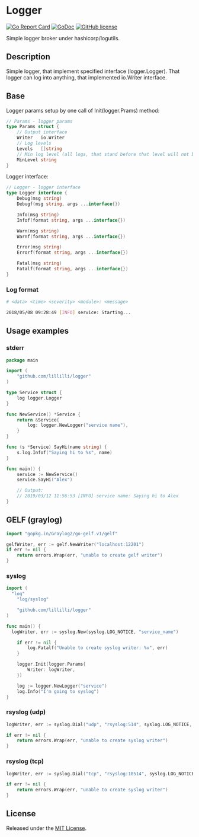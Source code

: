 # Logger

[![Go Report Card](https://goreportcard.com/badge/lillilli/jsonrpc)](https://goreportcard.com/report/lillilli/logger)
[![GoDoc](https://godoc.org/github.com/lillilli/jsonrpc?status.svg)](https://godoc.org/github.com/lillilli/logger)
[![GitHub license](https://img.shields.io/badge/license-MIT-blue.svg)](https://raw.githubusercontent.com/lillilli/logger/master/LICENSE)

Simple logger broker under hashicorp/logutils.

## Description

Simple logger, that implement specified interface (logger.Logger). That logger can log into anything, that implemented io.Writer interface.

## Base

Logger params setup by one call of Init(logger.Prams) method:

```go
// Params - logger params
type Params struct {
    // Output interface
    Writer   io.Writer
    // Log levels
    Levels   []string
    // Min log level (all logs, that stand before that level will not be logged)
    MinLevel string
}
```

Logger interface:

```go
// Logger - logger interface
type Logger interface {
    Debug(msg string)
    Debugf(msg string, args ...interface{})

    Info(msg string)
    Infof(format string, args ...interface{})

    Warn(msg string)
    Warnf(format string, args ...interface{})

    Error(msg string)
    Errorf(format string, args ...interface{})

    Fatal(msg string)
    Fatalf(format string, args ...interface{})
}
```

### Log format

```bash
# <data> <time> <severity> <module>: <message>

2018/05/08 09:28:49 [INFO] service: Starting...
```

## Usage examples

### stderr

```go
package main

import (
	"github.com/lillilli/logger"
)

type Service struct {
	log logger.Logger
}

func NewService() *Service {
	return &Service{
		log: logger.NewLogger("service name"),
	}
}

func (s *Service) SayHi(name string) {
	s.log.Infof("Saying hi to %s", name)
}

func main() {
	service := NewService()
	service.SayHi("Alex")

	// Output:
	// 2019/03/12 11:56:53 [INFO] service name: Saying hi to Alex
}
```

## GELF (graylog)

```go
import "gopkg.in/Graylog2/go-gelf.v1/gelf"

gelfWriter, err := gelf.NewWriter("localhost:12201")
if err != nil {
    return errors.Wrap(err, "unable to create gelf writer")
}
```

### syslog

```go
import (
  "log"
	"log/syslog"

	"github.com/lillilli/logger"
)

func main() {
  logWriter, err := syslog.New(syslog.LOG_NOTICE, "service_name")

	if err != nil {
		log.Fatalf("Unable to create syslog writer: %v", err)
	}

	logger.Init(logger.Params{
		Writer: logWriter,
	})

	log := logger.NewLogger("service")
	log.Info("I'm going to syslog")
}
```

### rsyslog (udp)

```go
logWriter, err := syslog.Dial("udp", "rsyslog:514", syslog.LOG_NOTICE, "service_name")

if err != nil {
    return errors.Wrap(err, "unable to create syslog writer")
}
```

### rsyslog (tcp)

```go
logWriter, err := syslog.Dial("tcp", "rsyslog:10514", syslog.LOG_NOTICE, "service_name")

if err != nil {
    return errors.Wrap(err, "unable to create syslog writer")
}
```

## License

Released under the [MIT License](https://github.com/lillilli/logger/blob/master/LICENSE).